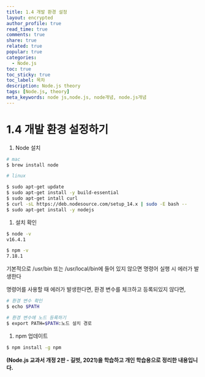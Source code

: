 ```yaml
---
title: 1.4 개발 환경 설정
layout: encrypted
author_profile: true
read_time: true
comments: true
share: true
related: true
popular: true
categories:
  - Node.js
toc: true
toc_sticky: true
toc_label: 목차
description: Node.js theory
tags: [Node.js, theory]
meta_keywords: node js,node.js, node개념, node.js개념
---
```


# 1.4 개발 환경 설정하기

1. Node 설치

```bash
# mac
$ brew install node
```

```bash
# linux

$ sudo apt-get update
$ sudo apt-get install -y build-essential
$ sudo apt-get intall curl
$ curl -sL https://deb.nodesource.com/setup_14.x | sudo -E bash --
$ sudo apt-get install -y nodejs
```

1. 설치 확인

```bash
$ node -v
v16.4.1

$ npm -v
7.18.1
```

기본적으로 /usr/bin 또는 /usr/local/bin에 들어 있지 않으면 명령어 실행 시 에러가 발생한다

명령어를 사용할 때 에러가 발생한다면, 환경 변수를 체크하고 등록되있지 않다면,

```bash
# 환경 변수 확인
$ echo $PATH

# 환경 변수에 노드 등록하기
$ export PATH=$PATH:노드 설치 경로
```

1. npm 업데이트

```bash
$ npm install -g npm
```

**(Node.js 교과서 개정 2판 - 길벗, 2021)을 학습하고 개인 학습용으로 정리한 내용입니다.**
